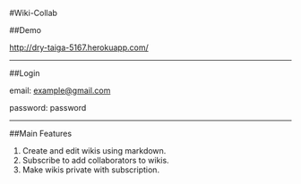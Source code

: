 #Wiki-Collab

##Demo

http://dry-taiga-5167.herokuapp.com/

___

##Login 

email: example@gmail.com

password: password

___

##Main Features
1. Create and edit wikis using markdown.
2. Subscribe to add collaborators to wikis.
3. Make wikis private with subscription.









